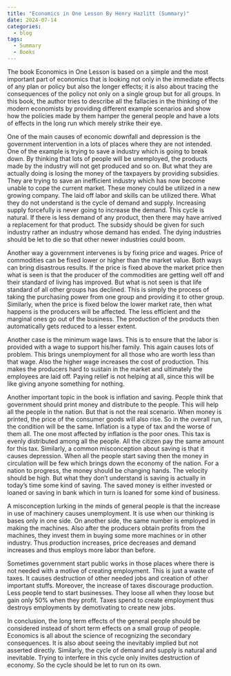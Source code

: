 ```yaml
---
title: "Economics in One Lesson By Henry Hazlitt (Summary)"
date: 2024-07-14
categories:
  - blog
tags:
  - Summary
  - Books
---
```


The book Economics in One Lesson is based on a simple and the most important part of economics that is looking not only in the immediate effects of any plan or policy but also the longer effects; it is also about tracing the consequences of the policy not only on a single group but for all groups. In this book, the author tries to describe all the fallacies in the thinking of the modern economists by providing different example scenarios and show how the policies made by them hamper the general people and have a lots of effects in the long run which merely strike their eye.

One of the main causes of economic downfall and depression is the government intervention in a lots of places where they are not intended. One of the example is trying to save a industry which is going to break down. By thinking that lots of people will be unemployed, the products made by the industry will not get produced and so on. But what they are actually doing is losing the money of the taxpayers by providing subsidies. They are trying to save an inefficient industry which has now become unable to cope the current market. These money could be utilized in a new growing company. The laid off labor and skills can be utilized there. What they do not understand is the cycle of demand and supply. Increasing supply forcefully is never going to increase the demand. This cycle is natural. If there is less demand of any product, then there may have arrived a replacement for that product. The subsidy should be given for such industry rather an industry whose demand has ended. The dying industries should be let to die so that other newer industries could boom.

Another way a government intervenes is by fixing price and wages. Price of commodities can be fixed lower or higher than the market value. Both ways can bring disastrous results. If the price is fixed above the market price then what is seen is that the producer of the commodities are getting well off and their standard of living has improved. But what is not seen is that life standard of all other groups has declined. This is simply the process of taking the purchasing power from one group and providing it to other group. Similarly, when the price is fixed below the lower market rate, then what happens is the producers will be affected. The less efficient and the marginal ones go out of the business. The production of the products then automatically gets reduced to a lesser extent.

Another case is the minimum wage laws. This is to ensure that the labor is provided with a wage to support his/her family. This again causes lots of problem. This brings unemployment for all those who are worth less than that wage. Also the higher wage increases the cost of production. This makes the producers hard to sustain in the market and ultimately the employees are laid off. Paying relief is not helping at all, since this will be like giving anyone something for nothing.

Another important topic in the book is inflation and saving. People think that government should print money and distribute to the people. This will help all the people in the nation. But that is not the real scenario. When money is printed, the price of the consumer goods will also rise. So in the overall run, the condition will be the same. Inflation is a type of tax and the worse of them all. The one most affected by inflation is the poor ones. This tax is evenly distributed among all the people. All the citizen pay the same amount for this tax. Similarly, a common misconception about saving is that it causes depression. When all the people start saving then the money in circulation will be few which brings down the economy of the nation. For a nation to progress, the money should be changing hands. The velocity should be high. But what they don’t understand is saving is actually in today’s time some kind of saving. The saved money is either invested or loaned or saving in bank which in turn is loaned for some kind of business.

A misconception lurking in the minds of general people is that the increase in use of machinery causes unemployment. It is use when our thinking is bases only in one side. On another side, the same number is employed in making the machines. Also after the producers obtain profits from the machines, they invest them in buying some more machines or in other industry. Thus production increases, price decreases and demand increases and thus employs more labor than before.

Sometimes government start public works in those places where there is not needed with a motive of creating employment. This is just a waste of taxes. It causes destruction of other needed jobs and creation of other important stuffs. Moreover, the increase of taxes discourage production. Less people tend to start businesses. They loose all when they loose but gain only 50% when they profit. Taxes spend to create employment thus destroys employments by demotivating to create new jobs.

In conclusion, the long term effects of the general people should be considered instead of short term effects on a small group of people. Economics is all about the science of recognizing the secondary consequences. It is also about seeing the inevitably implied but not asserted directly. Similarly, the cycle of demand and supply is natural and inevitable. Trying to interfere in this cycle only invites destruction of economy. So the cycle should be let to run on its own.